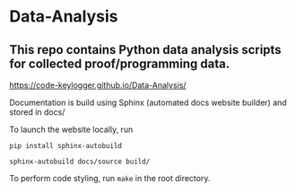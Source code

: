 # Data-Analysis

## This repo contains Python data analysis scripts for collected proof/programming data.

https://code-keylogger.github.io/Data-Analysis/

Documentation is build using Sphinx (automated docs website builder) and 
stored in docs/

To launch the website locally, run

`pip install sphinx-autobuild`

`sphinx-autobuild docs/source build/`

To perform code styling, run `make` in the root directory.
